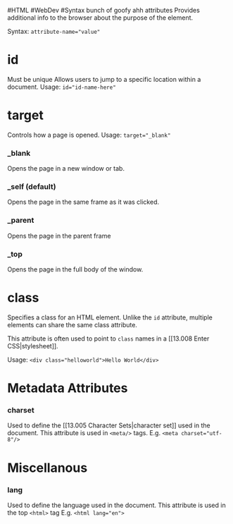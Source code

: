 #HTML #WebDev #Syntax 
bunch of goofy ahh attributes
Provides additional info to the browser about the purpose of the element.

Syntax: 
`attribute-name="value"`
# id
Must be unique
Allows users to jump to a specific location within a document.
Usage: `id="id-name-here"`
# target
Controls how a page is opened.
Usage: `target="_blank"`
### \_blank
Opens the page in a new window or tab.
### \_self (default)
Opens the page in the same frame as it was clicked.
### \_parent
Opens the page in the parent frame
### \_top
Opens the page in the full body of the window.

# class
Specifies a class for an HTML element.
Unlike the `id` attribute, multiple elements can share the same class attribute.

This attribute is often used to point to `class` names in a [[13.008 Enter CSS|stylesheet]].

Usage: `<div class="helloworld">Hello World</div>`

# Metadata Attributes

### charset
Used to define the [[13.005 Character Sets|character set]] used in the document.
This attribute is used in `<meta/>` tags.
E.g. `<meta charset="utf-8"/>`

# Miscellanous

### lang
Used to define the language used in the document.
This attribute is used in the top `<html>` tag
E.g. `<html lang="en">`
